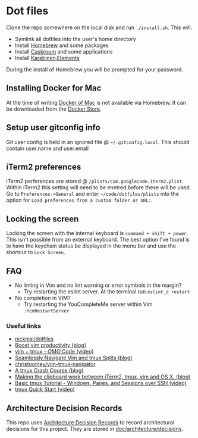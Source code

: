 # Dot files

Clone the repo somewhere on the local disk and run `./install.sh`. This will:

* Symlink all dotfiles into the user's home directory
* Install [Homebrew](http://brew.sh/) and some packages
* Install [Caskroom](https://caskroom.github.io/) and some applications
* Install [Karabiner-Elements](https://github.com/tekezo/Karabiner-Elements)

During the install of Homebrew you will be prompted for your password.

## Installing Docker for Mac

At the time of writing [Docker of Mac](https://www.docker.com/docker-mac) is
not available via Homebrew. It can be downloaded from the
[Docker Store](https://store.docker.com/editions/community/docker-ce-desktop-mac).

## Setup user gitconfig info

Git user config is held in an ignored file @ `~/.gitconfig.local`. This should
contain user.name and user.email

## iTerm2 preferences

iTerm2 perferences are stored @ `/plists/com.googlecode.iterm2.plist`. Within iTerm2
this setting will need to be enetred before these will be used.
Go to `Preferences->General` and enter `~/code/dotfiles/plists` into the option
for `Load preferences from a custom folder or URL:`.

## Locking the screen

Locking the screen with the internal keyboard is `command + shift + power`.
This isn't possible from an external keyboard. The best option I've found is to
have the keychain status be displayed in the menu bar and use the shortcut
to `Lock Screen`.

## FAQ

* No linting in Vim and no lint warning or error symbols in the margin?
  * Try restarting the eslint server. At the terminal run `eslint_d restart`
* No completion in VIM?
  * Try restarting the YouCompleteMe server within Vim `:YcmRestartServer`

### Useful links

* [nicknisi/dotfiles](https://github.com/nicknisi/dotfiles)
* [Boost vim productivity (blog)](https://sheerun.net/2014/03/21/how-to-boost-your-vim-productivity/)
* [vim + tmux - OMG!Code (video)](https://www.youtube.com/watch?v=5r6yzFEXajQ)
* [Seamlessly Navigate Vim and tmux Splits (blog)](https://robots.thoughtbot.com/seamlessly-navigate-vim-and-tmux-splits)
* [christoomey/vim-tmux-navigator](https://github.com/christoomey/vim-tmux-navigator)
* [A tmux Crash Course (blog)](https://robots.thoughtbot.com/a-tmux-crash-course)
* [Making the clipboard work between iTerm2, tmux, vim and OS X. (blog)](https://evertpot.com/osx-tmux-vim-copy-paste-clipboard/)
* [Basic tmux Tutorial - Windows, Panes, and Sessions over SSH (video)](https://www.youtube.com/watch?v=BHhA_ZKjyxo)
* [tmux Quick Start (video)](https://www.youtube.com/watch?v=wKEGA8oEWXw)

## Architecture Decision Records

This repo uses
[Architecture Decision Records](http://thinkrelevance.com/blog/2011/11/15/documenting-architecture-decisions)
to record architectural decisions for this project.
They are stored in [doc/architecture/decisions](doc/architecture/decisions).
